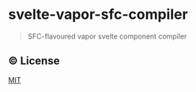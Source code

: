 # svelte-vapor-sfc-compiler

> SFC-flavoured vapor svelte component compiler

## ©️ License

[MIT](http://opensource.org/licenses/MIT)

